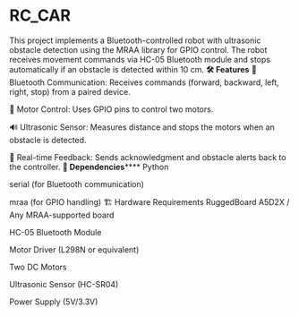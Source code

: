 # RC_CAR
This project implements a Bluetooth-controlled robot with ultrasonic obstacle detection using the MRAA library for GPIO control. The robot receives movement commands via HC-05 Bluetooth module and stops automatically if an obstacle is detected within 10 cm.
**🛠 Features**
📡 Bluetooth Communication: Receives commands (forward, backward, left, right, stop) from a paired device.

🔄 Motor Control: Uses GPIO pins to control two motors.

🔊 Ultrasonic Sensor: Measures distance and stops the motors when an obstacle is detected.

📩 Real-time Feedback: Sends acknowledgment and obstacle alerts back to the controller.
**📜 Dependencies******
Python

serial (for Bluetooth communication)

mraa (for GPIO handling)
🏗 Hardware Requirements
RuggedBoard A5D2X / Any MRAA-supported board

HC-05 Bluetooth Module

Motor Driver (L298N or equivalent)

Two DC Motors

Ultrasonic Sensor (HC-SR04)

Power Supply (5V/3.3V)
